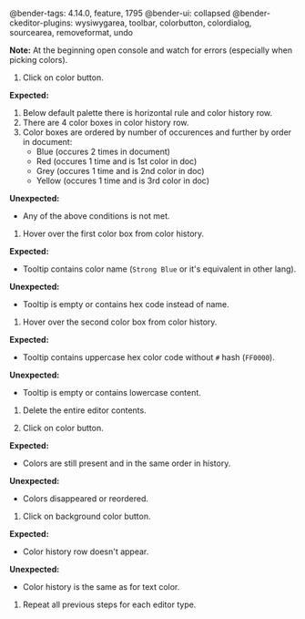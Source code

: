 @bender-tags: 4.14.0, feature, 1795
@bender-ui: collapsed
@bender-ckeditor-plugins: wysiwygarea, toolbar, colorbutton, colordialog, sourcearea, removeformat, undo

**Note:** At the beginning open console and watch for errors (especially when picking colors).

1. Click on color button.

  **Expected:**

  1. Below default palette there is horizontal rule and color history row.
  1. There are 4 color boxes in color history row.
  1. Color boxes are ordered by number of occurences and further by order in document:
      * Blue (occures 2 times in document)
	  * Red (occures 1 time and is 1st color in doc)
	  * Grey (occures 1 time and is 2nd color in doc)
	  * Yellow (occures 1 time and is 3rd color in doc)

  **Unexpected:**

  * Any of the above conditions is not met.

1. Hover over the first color box from color history.

  **Expected:**

  * Tooltip contains color name (`Strong Blue` or it's equivalent in other lang).

  **Unexpected:**

  * Tooltip is empty or contains hex code instead of name.

1. Hover over the second color box from color history.

  **Expected:**

  * Tooltip contains uppercase hex color code without `#` hash (`FF0000`).

  **Unexpected:**

  * Tooltip is empty or contains lowercase content.

1. Delete the entire editor contents.

1. Click on color button.

  **Expected:**

  * Colors are still present and in the same order in history.

  **Unexpected:**

  * Colors disappeared or reordered.

1. Click on background color button.

  **Expected:**

  * Color history row doesn't appear.

  **Unexpected:**

  * Color history is the same as for text color.

1. Repeat all previous steps for each editor type.
